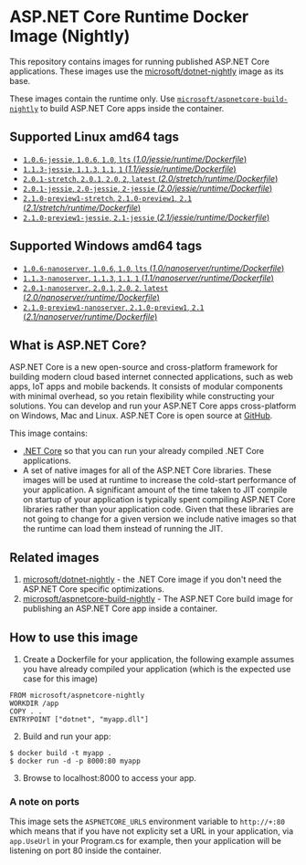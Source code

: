 
ASP.NET Core Runtime Docker Image (Nightly)
===========================================

This repository contains images for running published ASP.NET Core applications. These images use the
[microsoft/dotnet-nightly](https://hub.docker.com/r/microsoft/dotnet-nightly/) image as its base.

These images contain the runtime only. Use [`microsoft/aspnetcore-build-nightly`](https://hub.docker.com/r/microsoft/aspnetcore-build-nightly/) to build ASP.NET Core apps inside the container.

## Supported Linux amd64 tags

- [`1.0.6-jessie`, `1.0.6`, `1.0`, `lts` (*1.0/jessie/runtime/Dockerfile*)](https://github.com/aspnet/aspnet-docker/blob/dev/1.0/jessie/runtime/Dockerfile)
- [`1.1.3-jessie`, `1.1.3`, `1.1`, `1` (*1.1/jessie/runtime/Dockerfile*)](https://github.com/aspnet/aspnet-docker/blob/dev/1.1/jessie/runtime/Dockerfile)
- [`2.0.1-stretch`, `2.0.1`, `2.0`, `2`, `latest` (*2.0/stretch/runtime/Dockerfile*)](https://github.com/aspnet/aspnet-docker/blob/dev/2.0/stretch/runtime/Dockerfile)
- [`2.0.1-jessie`, `2.0-jessie`, `2-jessie` (*2.0/jessie/runtime/Dockerfile*)](https://github.com/aspnet/aspnet-docker/blob/dev/2.0/jessie/runtime/Dockerfile)
- [`2.1.0-preview1-stretch`, `2.1.0-preview1`, `2.1` (*2.1/stretch/runtime/Dockerfile*)](https://github.com/aspnet/aspnet-docker/blob/dev/2.1/stretch/runtime/Dockerfile)
- [`2.1.0-preview1-jessie`, `2.1-jessie` (*2.1/jessie/runtime/Dockerfile*)](https://github.com/aspnet/aspnet-docker/blob/dev/2.1/jessie/runtime/Dockerfile)

## Supported Windows amd64 tags

- [`1.0.6-nanoserver`, `1.0.6`, `1.0`, `lts` (*1.0/nanoserver/runtime/Dockerfile*)](https://github.com/aspnet/aspnet-docker/blob/dev/1.0/nanoserver/runtime/Dockerfile)
- [`1.1.3-nanoserver`, `1.1.3`, `1.1`, `1` (*1.1/nanoserver/runtime/Dockerfile*)](https://github.com/aspnet/aspnet-docker/blob/dev/1.1/nanoserver/runtime/Dockerfile)
- [`2.0.1-nanoserver`, `2.0.1`, `2.0`, `2`, `latest` (*2.0/nanoserver/runtime/Dockerfile*)](https://github.com/aspnet/aspnet-docker/blob/dev/2.0/nanoserver/runtime/Dockerfile)
- [`2.1.0-preview1-nanoserver`, `2.1.0-preview1`, `2.1` (*2.1/nanoserver/runtime/Dockerfile*)](https://github.com/aspnet/aspnet-docker/blob/dev/2.1/nanoserver/runtime/Dockerfile)

## What is ASP.NET Core?

ASP.NET Core is a new open-source and cross-platform framework for building modern cloud based internet connected applications, such as web apps, IoT apps and mobile backends. It consists of modular components with minimal overhead, so you retain flexibility while constructing your solutions. You can develop and run your ASP.NET Core apps cross-platform on Windows, Mac and Linux. ASP.NET Core is open source at [GitHub](https://github.com/aspnet).

This image contains:

- [.NET Core](https://www.microsoft.com/net/core) so that you can run your already compiled .NET Core applications.
- A set of native images for all of the ASP.NET Core libraries. These images will be used at runtime to increase
  the cold-start performance of your application. A significant amount of the time taken to JIT compile on startup of
  your application is typically spent compiling ASP.NET Core libraries rather than your application code. Given that
  these libraries are not going to change for a given version we include native images so that the runtime can load them
  instead of running the JIT.

## Related images

1. [microsoft/dotnet-nightly](https://hub.docker.com/r/microsoft/dotnet-nightly/) - the .NET Core image if you don't need the ASP.NET Core specific optimizations.
2. [microsoft/aspnetcore-build-nightly](https://hub.docker.com/r/microsoft/aspnetcore-build-nightly/) - The ASP.NET Core build image for publishing an ASP.NET Core app inside a container.

## How to use this image

1. Create a Dockerfile for your application, the following example assumes you have already compiled your application (which is the expected use case for this image)

  ```
  FROM microsoft/aspnetcore-nightly
  WORKDIR /app
  COPY . .
  ENTRYPOINT ["dotnet", "myapp.dll"]
  ```

2. Build and run your app:

  ```
  $ docker build -t myapp .
  $ docker run -d -p 8000:80 myapp
  ```

3. Browse to localhost:8000 to access your app.

### A note on ports

  This image sets the `ASPNETCORE_URLS` environment variable to `http://+:80` which means that if you have not explicity
  set a URL in your application, via `app.UseUrl` in your Program.cs for example, then your application will be listening
  on port 80 inside the container.
